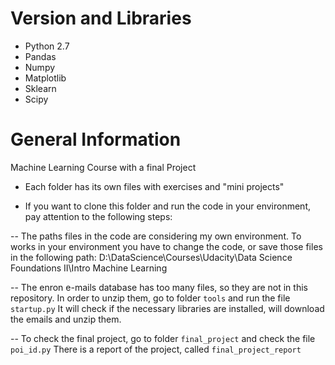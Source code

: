 # Version and Libraries

- Python 2.7
- Pandas
- Numpy
- Matplotlib
- Sklearn
- Scipy

# General Information

Machine Learning Course with a final Project

- Each folder has its own files with exercises and "mini projects"

- If you want to clone this folder and run the code in your environment, pay attention to the following steps:

 -- The paths files in the code are considering my own environment. To works in your environment you have to change the code, or
save those files in the following path: D:\DataScience\Courses\Udacity\Data Science Foundations II\Intro Machine Learning

 -- The enron e-mails database has too many files, so they are not in this repository. In order to unzip them, go to folder `tools` and run the file `startup.py`
It will check if the necessary libraries are installed, will download the emails and unzip them.

 -- To check the final project, go to folder `final_project` and check the file `poi_id.py`
There is a report of the project, called `final_project_report`




